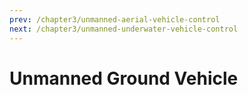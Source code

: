 ```yaml
---
prev: /chapter3/unmanned-aerial-vehicle-control
next: /chapter3/unmanned-underwater-vehicle-control
---
```

# Unmanned Ground Vehicle

